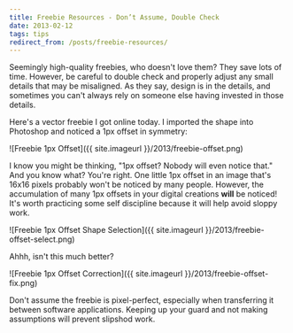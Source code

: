 ```yaml
---
title: Freebie Resources - Don’t Assume, Double Check
date: 2013-02-12
tags: tips
redirect_from: /posts/freebie-resources/
---
```


Seemingly high-quality freebies, who doesn't love them? They save lots of time. However, be careful to double check and properly adjust any small details that may be misaligned. As they say, design is in the details, and sometimes you can't always rely on someone else having invested in those details.

Here's a vector freebie I got online today. I imported the shape into Photoshop and noticed a 1px offset in symmetry:

![Freebie 1px Offset]({{ site.imageurl }}/2013/freebie-offset.png)

I know you might be thinking, "1px offset? Nobody will even notice that." And you know what? You're right. One little 1px offset in an image that's 16x16 pixels probably won't be noticed by many people. However, the accumulation of many 1px offsets in your digital creations **will** be noticed! It's worth practicing some self discipline because it will help avoid sloppy work.

![Freebie 1px Offset Shape Selection]({{ site.imageurl }}/2013/freebie-offset-select.png)

Ahhh, isn't this much better?

![Freebie 1px Offset Correction]({{ site.imageurl }}/2013/freebie-offset-fix.png)

Don't assume the freebie is pixel-perfect, especially when transferring it between software applications. Keeping up your guard and not making assumptions will prevent slipshod work.




